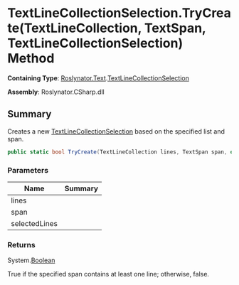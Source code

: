 # TextLineCollectionSelection\.TryCreate\(TextLineCollection, TextSpan, TextLineCollectionSelection\) Method

**Containing Type**: [Roslynator.Text](../../README.md)\.[TextLineCollectionSelection](../README.md)

**Assembly**: Roslynator\.CSharp\.dll

## Summary

Creates a new [TextLineCollectionSelection](../README.md) based on the specified list and span\.

```csharp
public static bool TryCreate(TextLineCollection lines, TextSpan span, out TextLineCollectionSelection selectedLines)
```

### Parameters

| Name | Summary |
| ---- | ------- |
| lines | |
| span | |
| selectedLines | |

### Returns

System\.[Boolean](https://docs.microsoft.com/en-us/dotnet/api/system.boolean)

True if the specified span contains at least one line; otherwise, false\.
